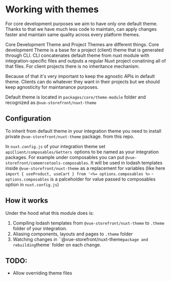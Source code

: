 # Working with themes

For core development purposes we aim to have only one default theme. Thanks to that we have much less code to maintain, can apply changes faster and maintain same quality across every platform themes.

Core Development Theme and Project Themes are different things. Core development Theme is a base for a project (client) theme that is generated through CLI. CLI concatenates default theme from nuxt module with integration-specific files and outputs a regular Nuxt project conatining all of that files. For client projects there is no inheritance mechanism.

Because of that it's very important to keep the agnostic APIs in default theme. Clients can do whatever they want in their projects but we should keep agnosticity for maintanance purposes.

Default theme is located in `packages/core/theme-module` folder and recognized as `@vue-storefront/nuxt-theme`

## Configuration

To inherit from default theme in your integration theme you need to install private `@vue-storefront/nuxt-theme` package. from this repo.

In `nuxt.config.js` of your integration theme set `apiClient/composables/Getters `options to be named as your integration packages. For example under composables you can put `@vue-storefront/comemrcetools-composables`. It will be used in lodash templates inside `@vue-storefront/nuxt-theme` as a replacement for variables (like here `import { useProduct, useCart } from '<%= options.composables %>` - `options.composables` is a palceholder for value passed to composables option in `nuxt.config.js`)

## How it works

Under the hood what this module does is:

1. Compiling lodash templates from `@vue-storefront/nuxt-theme` to `.theme` folder of your integration.
2. Aliasing components, layouts and pages to `.theme` folder
3. Watching changes in ``@vue-storefront/nuxt-theme` package and rebuilding `theme` folder on each change.

## TODO:

- Allow overriding theme files
